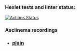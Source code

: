 ### Hexlet tests and linter status:
[![Actions Status](https://github.com/Streinge/php-project-48/actions/workflows/hexlet-check.yml/badge.svg)](https://github.com/Streinge/php-project-48/actions)

### Asciinema recordings

* ### [plain](https://asciinema.org/a/kulxZbaygzA8yZQrjOiTMa4Zl)